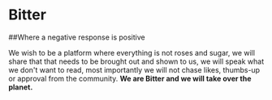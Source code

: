 # Bitter

##Where a negative response is positive

We wish to be a platform where everything is not roses and sugar, we will share that that needs to be brought out and shown to us, we will speak what we don't want to read, most importantly we will not chase likes, thumbs-up or approval from the community.
**We are Bitter and we will take over the planet.** 
